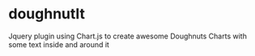 doughnutIt
==========

Jquery plugin using Chart.js to create awesome Doughnuts Charts with some text inside and around it

